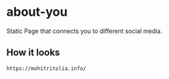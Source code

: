 # about-you
Static Page that connects you to different social media.

## How it looks
```
https://mohitritolia.info/
```
